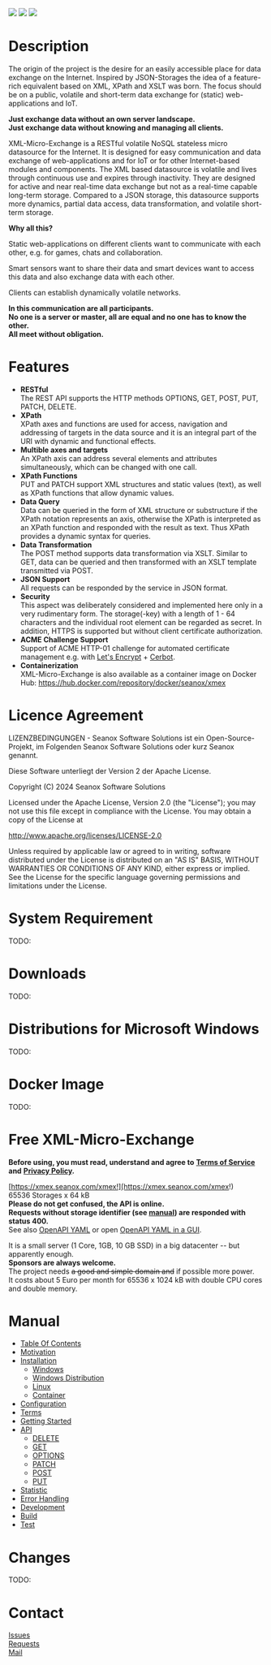 <p>
  <a href="https://github.com/seanox/xml-micro-exchange-java/pulls"
      title="Development is waiting for new issues / requests / ideas"
    ><img src="https://img.shields.io/badge/development-active-green?style=for-the-badge"
  ></a>  
  <a href="https://github.com/seanox/xml-micro-exchange-java/issues"
    ><img src="https://img.shields.io/badge/maintenance-active-green?style=for-the-badge"
  ></a>
  <a href="http://seanox.com/contact"
    ><img src="https://img.shields.io/badge/support-active-green?style=for-the-badge"
  ></a>
</p>


# Description
The origin of the project is the desire for an easily accessible place for data
exchange on the Internet. Inspired by JSON-Storages the idea of a feature-rich
equivalent based on XML, XPath and XSLT was born. The focus should be on a
public, volatile and short-term data exchange for (static) web-applications and
IoT.

__Just exchange data without an own server landscape.__  
__Just exchange data without knowing and managing all clients.__

XML-Micro-Exchange is a RESTful volatile NoSQL stateless micro datasource for
the Internet. It is designed for easy communication and data exchange of
web-applications and for IoT or for other Internet-based modules and 
components. The XML based datasource is volatile and lives through continuous
use and expires through inactivity. They are designed for active and near
real-time data exchange but not as a real-time capable long-term storage.
Compared to a JSON storage, this datasource supports more dynamics, partial
data access, data transformation, and volatile short-term storage. 

__Why all this?__

Static web-applications on different clients want to communicate with each
other, e.g. for games, chats and collaboration.

Smart sensors want to share their data and smart devices want to access this
data and also exchange data with each other.

Clients can establish dynamically volatile networks.

__In this communication are all participants.__  
__No one is a server or master, all are equal and no one has to know the other.__  
__All meet without obligation.__


# Features
- __RESTful__  
  The REST API supports the HTTP methods OPTIONS, GET, POST, PUT, PATCH,
  DELETE.
- __XPath__  
  XPath axes and functions are used for access, navigation and addressing of
  targets in the data source and it is an integral part of the URI with dynamic
  and functional effects.
- __Multible axes and targets__  
  An XPath axis can address several elements and attributes simultaneously,
  which can be changed with one call.
- __XPath Functions__  
  PUT and PATCH support XML structures and static values (text), as well as
  XPath functions that allow dynamic values. 
- __Data Query__  
  Data can be queried in the form of XML structure or substructure if the XPath
  notation represents an axis, otherwise the XPath is interpreted as an XPath
  function and responded with the result as text. 
  Thus XPath provides a dynamic syntax for queries.
- __Data Transformation__  
  The POST method supports data transformation via XSLT. Similar to GET, data
  can be queried and then transformed with an XSLT template transmitted via
  POST.
- __JSON Support__  
  All requests can be responded by the service in JSON format.
- __Security__  
  This aspect was deliberately considered and implemented here only in a very
  rudimentary form. The storage(-key) with a length of 1 - 64 characters and
  the individual root element can be regarded as secret. In addition, HTTPS is
  supported but without client certificate authorization.
- __ACME Challenge Support__  
  Support of ACME HTTP-01 challenge for automated certificate management e.g.
  with [Let's Encrypt](https://letsencrypt.org/) +
  [Cerbot](https://certbot.eff.org/).
- __Containerization__  
  XML-Micro-Exchange is also available as a container image on Docker Hub:
  https://hub.docker.com/repository/docker/seanox/xmex


# Licence Agreement
LIZENZBEDINGUNGEN - Seanox Software Solutions ist ein Open-Source-Projekt, im
Folgenden Seanox Software Solutions oder kurz Seanox genannt.
 
Diese Software unterliegt der Version 2 der Apache License.

Copyright (C) 2024 Seanox Software Solutions

Licensed under the Apache License, Version 2.0 (the "License"); you may not use
this file except in compliance with the License. You may obtain a copy of the
License at

http://www.apache.org/licenses/LICENSE-2.0

Unless required by applicable law or agreed to in writing, software distributed
under the License is distributed on an "AS IS" BASIS, WITHOUT WARRANTIES OR
CONDITIONS OF ANY KIND, either express or implied. See the License for the
specific language governing permissions and limitations under the License.


# System Requirement
TODO:


# Downloads
TODO:


# Distributions for Microsoft Windows
TODO:


# Docker Image
TODO:


# Free XML-Micro-Exchange
__Before using, you must read, understand and agree to__
__[Terms of Service](https://xmex.seanox.com/terms.html) and__
__[Privacy Policy](https://xmex.seanox.com/privacy.html).__

[https://xmex.seanox.com/xmex!](https://xmex.seanox.com/xmex!)    
65536 Storages x 64 kB  
__Please do not get confused, the API is online.  
Requests without storage identifier (see [manual](manual/README.md#manual))
are responded with status 400.__  
See also [OpenAPI YAML](https://raw.githubusercontent.com/seanox/xml-micro-exchange-java/TODO)
or open [OpenAPI YAML in a GUI](https://editor.swagger.io/?url=https://raw.githubusercontent.com/seanox/xml-micro-exchange-java/TODO).

It is a small server (1 Core, 1GB, 10 GB SSD) in a big datacenter -- but
apparently enough.  
__Sponsors are always welcome.__  
The project needs ~~a good and simple domain and~~ if possible more power.  
It costs about 5 Euro per month for 65536 x 1024 kB with double CPU cores and
double memory.


# Manual
* [Table Of Contents](https://github.com/seanox/xml-micro-exchange-java/blob/master/manual/README.md#manual)
* [Motivation](https://github.com/seanox/xml-micro-exchange-java/blob/master/manual/motivation.md)
* [Installation](https://github.com/seanox/xml-micro-exchange-java/blob/master/manual/installation.md)
  * [Windows](https://github.com/seanox/xml-micro-exchange-java/blob/master/manual/installation.md#windows)
  * [Windows Distribution](https://github.com/seanox/xml-micro-exchange-java/blob/master/manual/installation.md#windows-distribution)
  * [Linux](https://github.com/seanox/xml-micro-exchange-java/blob/master/manual/installation.md#linux)
  * [Container](https://github.com/seanox/xml-micro-exchange-java/blob/master/manual/installation.md#container)
* [Configuration](https://github.com/seanox/xml-micro-exchange-java/blob/master/manual/configuration.md)
* [Terms](https://github.com/seanox/xml-micro-exchange-java/blob/master/manual/terms.md)
* [Getting Started](https://github.com/seanox/xml-micro-exchange-java/blob/master/manual/getting-started.md)
* [API](https://github.com/seanox/xml-micro-exchange-java/blob/master/manual/api.md)
    * [DELETE](https://github.com/seanox/xml-micro-exchange-java/blob/master/manual/api-delete.md)
    * [GET](https://github.com/seanox/xml-micro-exchange-java/blob/master/manual/api-get.md)
    * [OPTIONS](https://github.com/seanox/xml-micro-exchange-java/blob/master/manual/api-options.md)
    * [PATCH](https://github.com/seanox/xml-micro-exchange-java/blob/master/manual/api-patch.md)
    * [POST](https://github.com/seanox/xml-micro-exchange-java/blob/master/manual/api-post.md)
    * [PUT](https://github.com/seanox/xml-micro-exchange-java/blob/master/manual/api-put.md)
* [Statistic](https://github.com/seanox/xml-micro-exchange-java/blob/master/manual/statistic.md)
* [Error Handling](https://github.com/seanox/xml-micro-exchange-java/blob/master/manual/error-handling.md)
* [Development](https://github.com/seanox/xml-micro-exchange-java/blob/master/manual/development.md)
* [Build](https://github.com/seanox/xml-micro-exchange-java/blob/master/manual/build.md)
* [Test](https://github.com/seanox/xml-micro-exchange-java/blob/master/manual/test.md)


# Changes 
TODO:


# Contact
[Issues](https://github.com/seanox/xml-online-storage/issues)  
[Requests](https://github.com/seanox/xml-online-storage/pulls)  
[Mail](http://seanox.com/contact) 